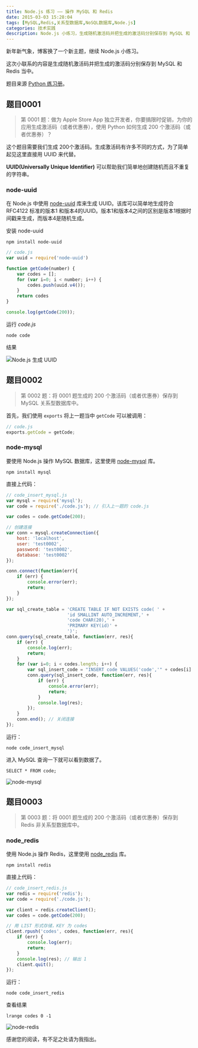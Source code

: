 ```yaml
---
title: Node.js 练习 —— 操作 MySQL 和 Redis
date: 2015-03-03 15:28:04
tags: [MySQL,Redis,关系型数据库,NoSQL数据库,Node.js]
categories: 技术实践
description: Node.js 小练习，生成随机激活码并把生成的激活码分别保存到 MySQL 和 Redis 当中。
---
```


新年新气象，博客换了一个新主题，继续 Node.js 小练习。

这次小联系的内容是生成随机激活码并把生成的激活码分别保存到 MySQL 和 Redis 当中。

题目来源 [Python 练习册](https://github.com/Show-Me-the-Code/show-me-the-code)。

## 题目0001

> 第 0001 题：做为 Apple Store App 独立开发者，你要搞限时促销，为你的应用生成激活码（或者优惠券），使用 Python 如何生成 200 个激活码（或者优惠券）？

这个题目需要我们生成 200个激活码。生成激活码有许多不同的方式，为了简单起见这里直接用 UUID 来代替。

**UUID(Universally Unique Identifier)** 可以帮助我们简单地创建随机而且不重复的字符串。

### node-uuid

在 Node.js 中使用 [node-uuid](https://github.com/broofa/node-uuid) 库来生成 UUID。该库可以简单地生成符合 RFC4122 标准的版本1 和版本4的UUID。版本1和版本4之间的区别是版本1根据时间戳来生成，而版本4是随机生成。

安装 node-uuid
```
npm install node-uuid
```

```javascript
// code.js
var uuid = require('node-uuid')

function getCode(number) {
    var codes = [];
    for (var i=0; i < number; i++) {
        codes.push(uuid.v4());
    }
    return codes
}

console.log(getCode(200));
```

运行 *code.js*

```
node code
```

结果

![Node.js 生成 UUID](http://acwongblog.qiniudn.com/2015-03_node-uuid.PNG)

## 题目0002

> 第 0002 题：将 0001 题生成的 200 个激活码（或者优惠券）保存到 MySQL 关系型数据库中。

首先，我们使用 `exports` 将上一题当中 `getCode` 可以被调用：

```javascript
// code.js
exports.getCode = getCode;
```

### node-mysql

要使用 Node.js 操作 MySQL 数据库，这里使用 [node-mysql](https://github.com/felixge/node-mysql/) 库。

```
npm install mysql
```

直接上代码：

```javascript
// code_insert_mysql.js
var mysql = require('mysql');
var code = require('./code.js'); // 引入上一题的 code.js

var codes = code.getCode(200);

// 创建连接
var conn = mysql.createConnection({
    host: 'localhost',
    user: 'test0002',
    password: 'test0002',
    database: 'test0002'
});

conn.connect(function(err){
    if (err) {
        console.error(err);
        return;
    }
});

var sql_create_table = 'CREATE TABLE IF NOT EXISTS code( ' +
                       'id SMALLINT AUTO_INCREMENT,' +
                       'code CHAR(20),' +
                       'PRIMARY KEY(id)' +
                       ')';
conn.query(sql_create_table, function(err, res){
    if (err) {
        console.log(err);
        return;
    }
    for (var i=0; i < codes.length; i++) {
        var sql_insert_code = "INSERT code VALUES('code','" + codes[i] + "')";
        conn.query(sql_insert_code, function(err, res){
            if (err) {
                console.error(err);
                return;
            }
            console.log(res);
        });
    }
    conn.end(); // 关闭连接
});
```

运行：

```
node code_insert_mysql
```

进入 MySQL 查询一下就可以看到数据了。

```
SELECT * FROM code;
```

![node-mysql](http://acwongblog.qiniudn.com/2015-03_node-mysql.PNG)


## 题目0003

> 第 0003 题：将 0001 题生成的 200 个激活码（或者优惠券）保存到 Redis 非关系型数据库中。

### node_redis

使用 Node.js 操作 Redis，这里使用 [node_redis](https://github.com/mranney/node_redis) 库。

```
npm install redis
```

直接上代码：

```javascript
// code_insert_redis.js
var redis = require('redis');
var code = require('./code.js');

var client = redis.createClient();
var codes = code.getCode(200);

// 用 LIST 形式存储，KEY 为 codes
client.rpush('codes', codes, function(err, res){
    if (err) {
        console.log(err);
        return;
    }
    console.log(res); // 输出 1
    client.quit();
});
```

运行：

```
node code_insert_redis
```

查看结果

```
lrange codes 0 -1
```

![node-redis](http://acwongblog.qiniudn.com/2015-03_node-redis.PNG)

感谢您的阅读，有不足之处请为我指出。
